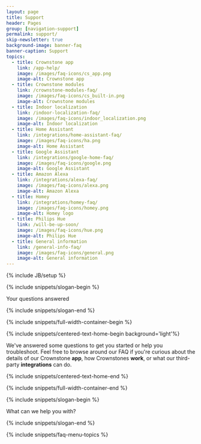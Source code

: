 ```yaml
---
layout: page
title: Support
header: Pages
group: [navigation-support]
permalink: support/
skip-newsletter: true
background-image: banner-faq
banner-caption: Support
topics:
  - title: Crownstone app
    link: /app-help/
    image: /images/faq-icons/cs_app.png
    image-alt: Crownstone app
  - title: Crownstone modules
    link: /crownstone-modules-faq/
    image: /images/faq-icons/cs_built-in.png
    image-alt: Crownstone modules
  - title: Indoor localization
    link: /indoor-localization-faq/
    image: /images/faq-icons/indoor_localization.png
    image-alt: Indoor localization
  - title: Home Assistant
    link: /integrations/home-assistant-faq/
    image: /images/faq-icons/ha.png
    image-alt: Home Assistant
  - title: Google Assistant
    link: /integrations/google-home-faq/
    image: /images/faq-icons/google.png
    image-alt: Google Assistant
  - title: Amazon Alexa
    link: /integrations/alexa-faq/
    image: /images/faq-icons/alexa.png
    image-alt: Amazon Alexa
  - title: Homey
    link: /integrations/homey-faq/
    image: /images/faq-icons/homey.png
    image-alt: Homey logo
  - title: Philips Hue
    link: /will-be-up-soon/
    image: /images/faq-icons/hue.png
    image-alt: Philips Hue
  - title: General information
    link: /general-info-faq/
    image: /images/faq-icons/general.png
    image-alt: General information
---
```


{% include JB/setup %}

{% include snippets/slogan-begin %}

Your questions answered

{% include snippets/slogan-end %}


{% include snippets/full-width-container-begin %}

{% include snippets/centered-text-home-begin background='light'%}

We've answered some questions to get you started or help you troubleshoot. Feel free to browse around our FAQ if you're curious about the details of our Crownstone **app**, how Crownstones **work**, or what our third-party **integrations** can do.

{% include snippets/centered-text-home-end %}

{% include snippets/full-width-container-end %}


{% include snippets/slogan-begin %}

What can we help you with?

{% include snippets/slogan-end %}


{% include snippets/faq-menu-topics %}